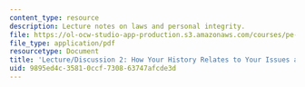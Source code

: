 ```yaml
---
content_type: resource
description: Lecture notes on laws and personal integrity.
file: https://ol-ocw-studio-app-production.s3.amazonaws.com/courses/pe-550-designing-your-life-january-iap-2007/9895ed4c35810ccf730863747afcde3d_notes_02.pdf
file_type: application/pdf
resourcetype: Document
title: 'Lecture/Discussion 2: How Your History Relates to Your Issues and Excuses'
uid: 9895ed4c-3581-0ccf-7308-63747afcde3d
---
```

